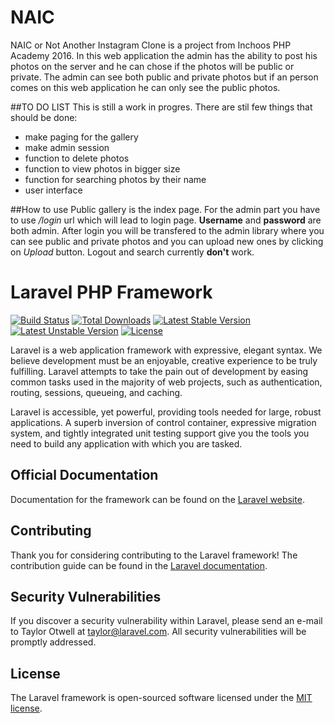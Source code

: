 # NAIC
NAIC or Not Another Instagram Clone is a project from Inchoos PHP Academy 2016. In this web application the admin has the ability to post his photos on the server and he can chose if the photos will be public or private. The admin can see both public and private photos but if an person comes on this web application he can only see the public photos. 

##TO DO LIST
This is still a work in progres. There are stil few things that should be done:
* make paging for the gallery
* make admin session
* function to delete photos
* function to view photos in bigger size
* function for searching photos by their name
* user interface

##How to use
Public gallery is the index page. For the admin part you have to use _/login_ url which will lead to login page. **Username** and **password** are both admin. After login you will be transfered to the admin library where you can see public and private photos and you can upload new ones by clicking on _Upload_ button. Logout and search currently **don't** work.  



# Laravel PHP Framework

[![Build Status](https://travis-ci.org/laravel/framework.svg)](https://travis-ci.org/laravel/framework)
[![Total Downloads](https://poser.pugx.org/laravel/framework/d/total.svg)](https://packagist.org/packages/laravel/framework)
[![Latest Stable Version](https://poser.pugx.org/laravel/framework/v/stable.svg)](https://packagist.org/packages/laravel/framework)
[![Latest Unstable Version](https://poser.pugx.org/laravel/framework/v/unstable.svg)](https://packagist.org/packages/laravel/framework)
[![License](https://poser.pugx.org/laravel/framework/license.svg)](https://packagist.org/packages/laravel/framework)

Laravel is a web application framework with expressive, elegant syntax. We believe development must be an enjoyable, creative experience to be truly fulfilling. Laravel attempts to take the pain out of development by easing common tasks used in the majority of web projects, such as authentication, routing, sessions, queueing, and caching.

Laravel is accessible, yet powerful, providing tools needed for large, robust applications. A superb inversion of control container, expressive migration system, and tightly integrated unit testing support give you the tools you need to build any application with which you are tasked.

## Official Documentation

Documentation for the framework can be found on the [Laravel website](http://laravel.com/docs).

## Contributing

Thank you for considering contributing to the Laravel framework! The contribution guide can be found in the [Laravel documentation](http://laravel.com/docs/contributions).

## Security Vulnerabilities

If you discover a security vulnerability within Laravel, please send an e-mail to Taylor Otwell at taylor@laravel.com. All security vulnerabilities will be promptly addressed.

## License

The Laravel framework is open-sourced software licensed under the [MIT license](http://opensource.org/licenses/MIT).
